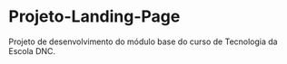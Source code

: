 # Projeto-Landing-Page
Projeto de desenvolvimento do módulo base do curso de Tecnologia da Escola DNC.
